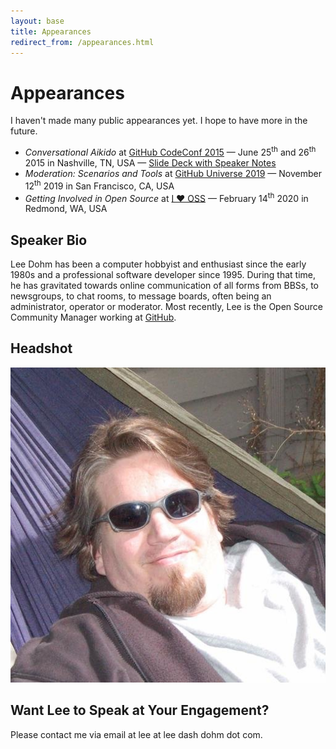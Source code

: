 ```yaml
---
layout: base
title: Appearances
redirect_from: /appearances.html
---
```


# Appearances

I haven't made many public appearances yet. I hope to have more in the future.

* _Conversational Aikido_ at [GitHub CodeConf 2015](http://codeconf.com/) &mdash; June 25<sup>th</sup> and 26<sup>th</sup> 2015 in Nashville, TN, USA &mdash; [Slide Deck with Speaker Notes](https://speakerdeck.com/leedohm/conversational-aikido-1)
* _Moderation: Scenarios and Tools_ at [GitHub Universe 2019](https://githubuniverse.com) &mdash; November 12<sup>th</sup> 2019 in San Francisco, CA, USA
* _Getting Involved in Open Source_ at [I ❤️ OSS](https://www.meetup.com/Microsoft-Reactor-Redmond/events/268176645/?utm_source=twitter&utm_medium=social&utm_campaign=February-Redmond&utm_content=love-oss) &mdash; February 14<sup>th</sup> 2020 in Redmond, WA, USA

## Speaker Bio

Lee Dohm has been a computer hobbyist and enthusiast since the early 1980s and a professional software developer since 1995. During that time, he has gravitated towards online communication of all forms from BBSs, to newsgroups, to chat rooms, to message boards, often being an administrator, operator or moderator. Most recently, Lee is the Open Source Community Manager working at [GitHub](https://github.com).

## Headshot

![Lee Dohm](/images/lee-dohm-small.jpg "Lee Dohm")

## Want Lee to Speak at Your Engagement?

Please contact me via email at lee at lee dash dohm dot com.
